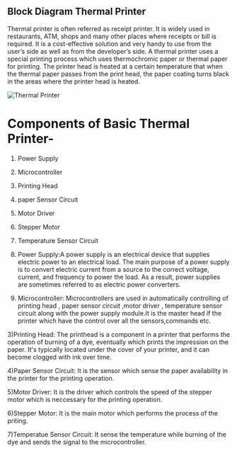 ## Block Diagram  Thermal Printer

Thermal printer is often referred as receipt printer. It is widely used in restaurants, ATM, shops and many other places where receipts or bill is required. It is a cost-effective solution and very handy to use from the user’s side as well as from the developer’s side. A thermal printer uses a special printing process which uses thermochromic paper or thermal paper for printing. The printer head is heated at a certain temperature that when the thermal paper passes from the print head, the paper coating turns black in the areas where the printer head is heated.


![Thermal Printer](https://user-images.githubusercontent.com/98834933/154612158-9fa39a02-2f9b-4f7a-a1fa-c34d5d26c9ce.png)


# Components of Basic Thermal Printer-
1) Power Supply
2) Microcontroller
3) Printing Head
4) paper Sensor Circuit
5) Motor Driver
6) Stepper Motor
7) Temperature Sensor Circuit


1) Power Supply:A power supply is an electrical device that supplies electric power to an electrical load. The main purpose of a power supply is to convert electric current from a source to the correct voltage, current, and frequency to power the load. As a result, power supplies are sometimes referred to as electric power converters.

2) Microcontroller: Microcontrollers are used in automatically controlling of printing head , paper sensor circuit ,motor driver , temperature sensor circuit along with the power supply module.It is the master head if the printer which have the control over all the sensors,commands etc.

3)Printing Head: The printhead is a component in a printer that performs the operation of burning of a dye, eventually which prints the impression on the paper. It's typically located under the cover of your printer, and it can become clogged with ink over time. 

4)Paper Sensor Circuit: It is the sensor which sense the paper availability in the printer for the printing operation.

5)Motor Driver: It is the driver which controls the speed of the stepper motor which is neccessary for the printing operation.

6)Stepper Motor: It is the main motor which performs  the process of the priting.

7)Temperatue Sensor Circuit: It sense the temperature while burning of the dye and sends the signal to the microcontroller.
